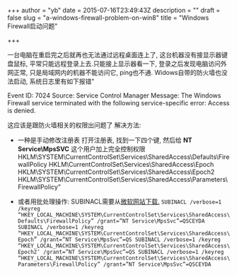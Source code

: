 +++
author = "yb"
date = 2015-07-16T23:49:43Z
description = ""
draft = false
slug = "a-windows-firewall-problem-on-win8"
title = "Windows Firewall启动问题"

+++


一台电脑在重启完之后就再也无法通过远程桌面连上了, 这台机器没有接显示器键盘鼠标, 平常只能远程登录上去.只能接上显示器看一下, 登录之后发现电脑访问外网正常, 只是局域网内的机器不能访问它, ping也不通. Widows自带的防火墙也没法启动, 系统日志里有如下报错"

> 
Event ID: 7024
Source: Service Control Manager
Message: 
The Windows Firewall service terminated with the following service-specific error: 
Access is denied.

这应该是跟防火墙相关的权限出问题了
解决方法:

* 一种是手动修改注册表
打开注册表, 找到一下四个键, 然后给 **NT Service\MpsSVC** 这个用户加上完全控制权限
HKLM\SYSTEM\CurrentControlSet\Services\SharedAccess\Defaults\FirewallPolicy
HKLM\CurrentControlSet\Services\SharedAccess\Epoch
HKLM\SYSTEM\CurrentControlSet\Services\SharedAccess\Epoch2
HKLM\SYSTEM\CurrentControlSet\Services\SharedAccess\Parameters\FirewallPolicy”

* 或者用批处理操作:
SUBINACL需要从[微软网站下载.](http://www.microsoft.com/en-au/download/details.aspx?id=23510)
`SUBINACL /verbose=1 /keyreg “HKEY_LOCAL_MACHINE\SYSTEM\CurrentControlSet\Services\SharedAccess\Defaults\FirewallPolicy” /grant=”NT Service\MpsSvc”=QSCEYDA
SUBINACL /verbose=1 /keyreg “HKEY_LOCAL_MACHINE\SYSTEM\CurrentControlSet\Services\SharedAccess\Epoch” /grant=”NT Service\MpsSvc”=QS
SUBINACL /verbose=1 /keyreg “HKEY_LOCAL_MACHINE\SYSTEM\CurrentControlSet\Services\SharedAccess\Epoch2″ /grant=”NT Service\MpsSvc”=QS
SUBINACL /verbose=1 /keyreg “HKEY_LOCAL_MACHINE\SYSTEM\CurrentControlSet\Services\SharedAccess\Parameters\FirewallPolicy” /grant=”NT Service\MpsSvc”=QSCEYDA`

